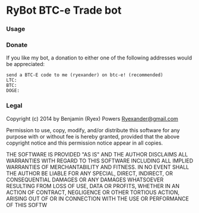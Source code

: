 RyBot BTC-e Trade bot
===============



### Usage


### Donate

If you like my bot, a donation to either one of the following addresses  would be appreciated:

    send a BTC-E code to me (ryexander) on btc-e! (recommended)
    LTC:  
    BTC:  
    DOGE: 

### Legal

Copyright (c) 2014 by Benjamin (Ryex) Powers <Ryexander@gmail.com>


Permission to use, copy, modify, and/or distribute this software for any purpose with or without fee is hereby granted, provided that the above copyright notice and this permission notice appear in all copies.

THE SOFTWARE IS PROVIDED "AS IS" AND THE AUTHOR DISCLAIMS ALL WARRANTIES WITH REGARD TO THIS SOFTWARE INCLUDING ALL IMPLIED WARRANTIES OF MERCHANTABILITY AND FITNESS. IN NO EVENT SHALL THE AUTHOR BE LIABLE FOR ANY SPECIAL, DIRECT, INDIRECT, OR CONSEQUENTIAL DAMAGES OR ANY DAMAGES WHATSOEVER RESULTING FROM LOSS OF USE, DATA OR PROFITS, WHETHER IN AN ACTION OF CONTRACT, NEGLIGENCE OR OTHER TORTIOUS ACTION, ARISING OUT OF OR IN CONNECTION WITH THE USE OR PERFORMANCE OF THIS SOFTW